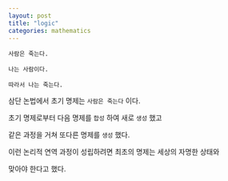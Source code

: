 ```yaml
---
layout: post
title: "logic"
categories: mathematics
---
```


```
사람은 죽는다.

나는 사람이다.

따라서 나는 죽는다.
```

삼단 논법에서 초기 명제는 `사람은 죽는다` 이다.

초기 명제로부터 다음 명제를 `합성` 하여 새로 `생성` 했고

같은 과정을 거쳐 또다른 명제를 `생성` 했다.

이런 논리적 연역 과정이 성립하려면 최초의 명제는 세상의 자명한 상태와 

맞아야 한다고 했다.
































